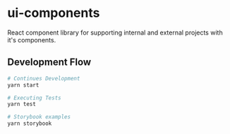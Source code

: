 # ui-components
React component library for supporting internal and external projects with it's components.

## Development Flow

```bash
# Continues Development
yarn start

# Executing Tests
yarn test

# Storybook examples
yarn storybook
```
